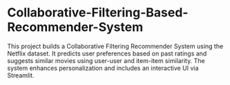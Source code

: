 # Collaborative-Filtering-Based-Recommender-System
This project builds a Collaborative Filtering Recommender System using the Netflix dataset. It predicts user preferences based on past ratings and suggests similar movies using user-user and item-item similarity. The system enhances personalization and includes an interactive UI via Streamlit.
